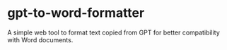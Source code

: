 # gpt-to-word-formatter
A simple web tool to format text copied from GPT for better compatibility with Word documents.
